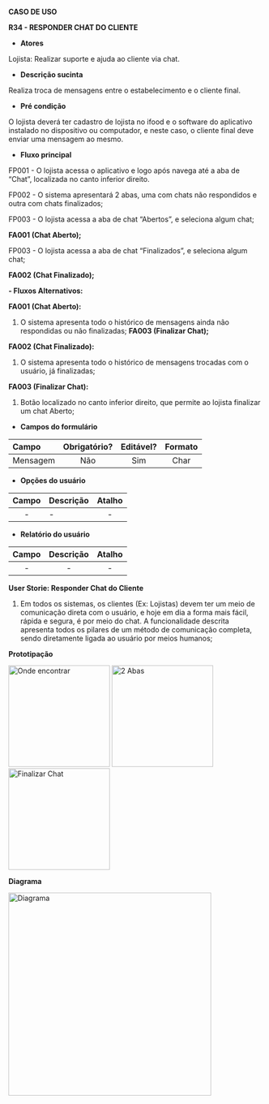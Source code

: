﻿**CASO DE USO**

**R34 - RESPONDER CHAT DO CLIENTE**

- **Atores**

Lojista: Realizar suporte e ajuda ao cliente via chat.

- **Descrição sucinta**

Realiza troca de mensagens entre o estabelecimento e o cliente final.

- **Pré condição**

O lojista deverá ter cadastro de lojista no ifood e o software do aplicativo instalado no dispositivo ou computador, e neste caso, o cliente final deve enviar uma mensagem ao mesmo.

- **Fluxo principal**

FP001 - O lojista acessa o aplicativo e logo após navega até a aba de “Chat”, 		localizada no canto inferior direito.

FP002 - O sistema apresentará 2 abas, uma com chats não respondidos e outra com chats finalizados;



FP003 - O lojista acessa a aba de chat “Abertos”, e seleciona algum chat;

**FA001 (Chat Aberto);**

FP003 - O lojista acessa a aba de chat “Finalizados”, e seleciona algum chat;

**FA002 (Chat Finalizado);**

**- Fluxos Alternativos:**

**FA001 (Chat Aberto):** 

1. O sistema apresenta todo o histórico de mensagens ainda não respondidas ou não finalizadas; **FA003 (Finalizar Chat);**

**FA002 (Chat Finalizado):** 

1. O sistema apresenta todo o histórico de mensagens trocadas com o usuário, já finalizadas;

**FA003 (Finalizar Chat):** 

1. Botão localizado no canto inferior direito, que permite ao lojista finalizar um chat Aberto;




- **Campos do formulário**


|**Campo**|**Obrigatório?**|**Editável?**|**Formato**|
| :- | :-: | :-: | :-: |
|Mensagem|Não|Sim|Char|

- **Opções do usuário**


|**Campo**|**Descrição**|**Atalho**|
| :-: | :- | :-: |
|-|-|-|

- **Relatório do usuário**


|**Campo**|**Descrição**|**Atalho**|
| :-: | :-: | :-: |
|-|-|-|


**User Storie: Responder Chat do Cliente**

1. Em todos os sistemas, os clientes (Ex: Lojistas) devem ter um meio de comunicação direta com o usuário, e hoje em dia a forma mais fácil, rápida e segura, é por meio do chat. A funcionalidade descrita apresenta todos os pilares de um método de comunicação completa, sendo diretamente ligada ao usuário por meios humanos;

**Prototipação**

<img src="https://imgur.com/HZKZsfq.png" width="200" alt="Onde encontrar"/>

<img src="https://imgur.com/4kBWQhq.jpeg" width="200" alt="2 Abas"/>

<img src="https://imgur.com/VoElIeW.png" width="200" alt="Finalizar Chat"/>


**Diagrama**

<img src="https://imgur.com/3xh7A9d.png" width="400" alt="Diagrama"/>
